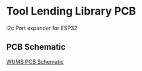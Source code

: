 # Tool Lending Library PCB

I2c Port expander for ESP32

## PCB Schematic
[WUMS PCB Schematic](https://github.com/raplab/wums_hardware/blob/d0231444d8b6970793123f40c839acdea5a7660f/toollendinglibrary/pcb/Schematic_tip_120_breakout_2021-12-20.png)
